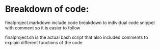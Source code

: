 # Breakdown of code:

finalproject.markdown include code breakdown to individual code snippet with comment so it is easier to follow

finalproject.sh is the actual bash script that also included comments to explain different functions of the code
